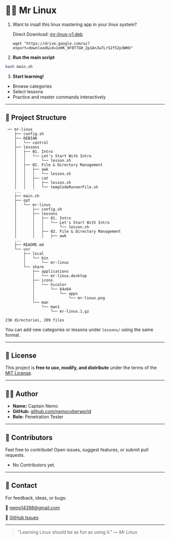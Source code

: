 # 👨‍🏫 Mr Linux

1. Want to insall this linux mastering app in your linux system?

   Direct Download: [mr-linux-v1.deb](https://drive.google.com/uc?export=download&id=1eHK_9F8T7GH_2p1AnJw7LrS2f52p3WHU&export=download&authuser=0)

   ```
   wget "https://drive.google.com/uc?export=download&id=1eHK_9F8T7GH_2p1AnJw7LrS2f52p3WHU"
   ```
2. **Run the main script**

```bash
bash main.sh
```

3. **Start learning!**

* Browse categories
* Select lessons
* Practice and master commands interactively

---

## 🧰 Project Structure

```
 ── mr-linux
    ├── config.sh
    ├── DEBIAN
    │   └── control
    ├── lessons
    │   ├── 01. Intro
    │   │   └── Let's Start With Intro
    │   │       └── lesson.sh
    │   ├── 02. File & Directory Management
    │   │   ├── awk
    │   │   │   └── lesson.sh
    │   │   ├── cat
    │   │   │   ├── lesson.sh
    │   │   │   └── tempCodeRunnerFile.sh
    ...
    ├── main.sh
    ├── opt
    │   └── mr-linux
    │       ├── config.sh
    │       ├── lessons
    │       │   ├── 01. Intro
    │       │   │   └── Let's Start With Intro
    │       │   │       └── lesson.sh
    │       │   ├── 02. File & Directory Management
    │       │   │   ├── awk
    ...
    ├── README.md
    └── usr
        ├── local
        │   └── bin
        │       └── mr-linux
        └── share
            ├── applications
            │   └── mr-linux.desktop
            ├── icons
            │   └── hicolor
            │       └── 64x64
            │           └── apps
            │               └── mr-linux.png
            └── man
                └── man1
                    └── mr-linux.1.gz

238 directories, 209 files
```

You can add new categories or lessons under `lessons/` using the same format.

---

## 📜 License

This project is **free to use, modify, and distribute** under the terms of the [MIT License](https://opensource.org/licenses/MIT).

---

## 👨‍💻 Author

* **Name:** Captain Nemo
* **GitHub:** [github.com/nemocyberworld](https://github.com/nemocyberworld)
* **Role:** Penetration Tester

---

## 🤝 Contributors

Feel free to contribute! Open issues, suggest features, or submit pull requests.

* No Contributors yet.

---

## 💬 Contact

For feedback, ideas, or bugs:

📧 [nemo14398@gmail.com](mailto:nemo14398@gmail.com)

📢 [GitHub Issues](https://github.com/nemocyberworld/mr-linux/issues)

---

> "Learning Linux should be as fun as using it." — *Mr Linux*
